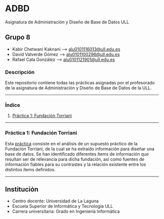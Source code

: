 # ADBD
Asignatura de Administración y Diseño de Base de Datos ULL

## Grupo 8
- Kabir Chetwani Kaknani --> <alu0101116013@ull.edu.es>
- David Valverde Gómez --> <alu0101100296@ull.edu.es>
- Rafael Cala González --> <alu0101121901@ull.edu.es>

### Descripción
Este repositorio contiene todas las prácticas asignadas por el profesorado de la asignatura de Administración y Diseño de Base de Datos de la ULL.

___

### Índice

1. [Práctica 1: Fundación Torriani](#id1)

___


### Práctica 1: Fundación Torriani <a name="id1"></a>
Esta [práctica](https://github.com/alu0101116013/ADBD/blob/main/Pr%C3%A1ctica%201/README.md) consiste en el análisis de un supuesto práctico de la Fundación Torriani, de la cual se ha extraido información para diseñar una base de datos. Se han identificado diferentes ítems de información que resultan ser de relevancia para dicha fundación, así como fuentes de información fiables para su contrastes y la relación existente entre los distintos ítems definidos.


___

## Institución
* Centro docente: Universidad de La Laguna
* Escuela Superior de Informática y Tecnología ULL
* Carrera universitaria: Grado en Ingeniería Informática
